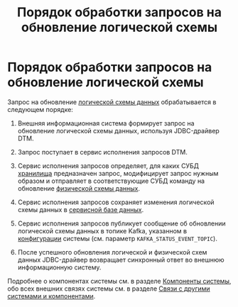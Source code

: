 ﻿---
layout: default
title: Порядок обработки запросов на обновление логической схемы
nav_order: 1
parent: Связи с другими системами и компонентами
grand_parent: Обзор понятий, компонентов и связей
has_children: false
has_toc: false
---

Порядок обработки запросов на обновление логической схемы
=========================================================

Запрос на обновление [логической схемы данных](../../Основные_понятия/Логическая_схема_данных/Логическая_схема_данных.md) 
обрабатывается в следующем порядке:

1.  Внешняя информационная система формирует запрос на обновление логической схемы данных, используя 
    JDBC-драйвер DTM.

2.  Запрос поступает в сервис исполнения запросов DTM.

3.  Сервис исполнения запросов определяет, для каких СУБД [хранилища](../../Основные_понятия/Хранилище_данных/Хранилище_данных.md) 
    предназначен запрос, модифицирует запрос нужным образом и отправляет в соответствующие СУБД команду 
    на обновление [физической схемы данных](../../Основные_понятия/Физическая_схема_данных/Физическая_схема_данных.md).

4.  Сервис исполнения запросов сохраняет изменения логической схемы данных в 
    [сервисной базе данных](../../Основные_понятия/Сервисная_база_данных/Сервисная_база_данных.md).

5.  Сервис исполнения запросов публикует сообщение об обновлении логической схемы данных в топике Kafka, 
    указанном в [конфигурации](../../../Эксплуатация/Конфигурация/Конфигурация.md) системы 
    (см. параметр `KAFKA_STATUS_EVENT_TOPIC`).

6.  После успешного обновления логической и физической схем данных JDBC-драйвер возвращает синхронный 
    ответ во внешнюю информационную систему.


Подробнее о компонентах системы см. в разделе [Компоненты системы](../../Компоненты_системы/Компоненты_системы.md), 
обо всех внешних связях системы см. в разделе [Связи с другими системами и компонентами](../Связи_с_другими_системами_и_компонентами.md).